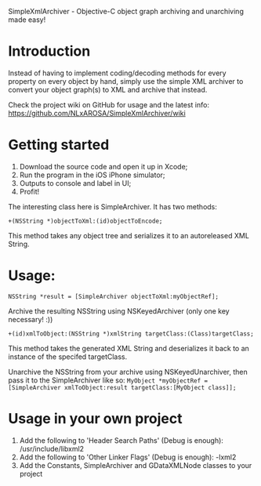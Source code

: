 SimpleXmlArchiver - Objective-C object graph archiving and unarchiving made easy!

# Introduction

Instead of having to implement coding/decoding methods for every property on every object by hand, simply use the simple XML archiver to convert your object graph(s) to XML and archive that instead.

Check the project wiki on GitHub for usage and the latest info: https://github.com/NLxAROSA/SimpleXmlArchiver/wiki

# Getting started

1. Download the source code and open it up in Xcode;
2. Run the program in the iOS iPhone simulator;
3. Outputs to console and label in UI;
4. Profit!

The interesting class here is SimpleArchiver. It has two methods:

`+(NSString *)objectToXml:(id)objectToEncode;`

This method takes any object tree and serializes it to an autoreleased XML String.

# Usage:

`NSString *result = [SimpleArchiver objectToXml:myObjectRef];`

Archive the resulting NSString using NSKeyedArchiver (only one key necessary! :))

`+(id)xmlToObject:(NSString *)xmlString targetClass:(Class)targetClass;`

This method takes the generated XML String and deserializes it back to an instance of the specifed targetClass.

Unarchive the NSString from your archive using NSKeyedUnarchiver, then pass it to the SimpleArchiver like so: `MyObject *myObjectRef = [SimpleArchiver xmlToObject:result targetClass:[MyObject class]];`


# Usage in your own project

1. Add the following to 'Header Search Paths' (Debug is enough): /usr/include/libxml2
2. Add the following to 'Other Linker Flags' (Debug is enough): -lxml2
3. Add the Constants, SimpleArchiver and GDataXMLNode classes to your project